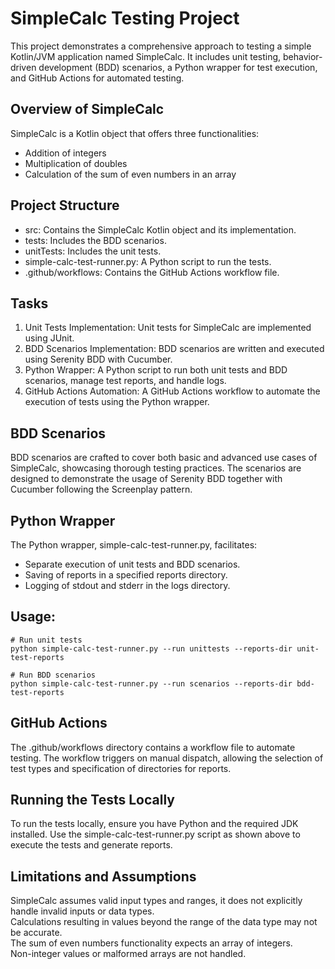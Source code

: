# SimpleCalc Testing Project
This project demonstrates a comprehensive approach to testing a simple Kotlin/JVM application named SimpleCalc. 
It includes unit testing, behavior-driven development (BDD) scenarios, a Python wrapper for test execution, and GitHub Actions for automated testing.

## Overview of SimpleCalc
SimpleCalc is a Kotlin object that offers three functionalities:

- Addition of integers
- Multiplication of doubles
- Calculation of the sum of even numbers in an array

## Project Structure
- src: Contains the SimpleCalc Kotlin object and its implementation.
- tests: Includes the BDD scenarios.
- unitTests: Includes the unit tests.
- simple-calc-test-runner.py: A Python script to run the tests.
- .github/workflows: Contains the GitHub Actions workflow file.

## Tasks
1. Unit Tests Implementation: Unit tests for SimpleCalc are implemented using JUnit.
2. BDD Scenarios Implementation: BDD scenarios are written and executed using Serenity BDD with Cucumber.
3. Python Wrapper: A Python script to run both unit tests and BDD scenarios, manage test reports, and handle logs.
4. GitHub Actions Automation: A GitHub Actions workflow to automate the execution of tests using the Python wrapper.

## BDD Scenarios
BDD scenarios are crafted to cover both basic and advanced use cases of SimpleCalc, showcasing thorough testing practices. The scenarios are designed to demonstrate the usage of Serenity BDD together with Cucumber following the Screenplay pattern.

## Python Wrapper
The Python wrapper, simple-calc-test-runner.py, facilitates:

- Separate execution of unit tests and BDD scenarios.
- Saving of reports in a specified reports directory.
- Logging of stdout and stderr in the logs directory.

## Usage:
```
# Run unit tests
python simple-calc-test-runner.py --run unittests --reports-dir unit-test-reports

# Run BDD scenarios
python simple-calc-test-runner.py --run scenarios --reports-dir bdd-test-reports
``` 

## GitHub Actions
The .github/workflows directory contains a workflow file to automate testing. The workflow triggers on manual dispatch, allowing the selection of test types and specification of directories for reports.

## Running the Tests Locally
To run the tests locally, ensure you have Python and the required JDK installed. Use the simple-calc-test-runner.py script as shown above to execute the tests and generate reports.

## Limitations and Assumptions
SimpleCalc assumes valid input types and ranges, it does not explicitly handle invalid inputs or data types.<br>
Calculations resulting in values beyond the range of the data type may not be accurate.<br>
The sum of even numbers functionality expects an array of integers.<br>Non-integer values or malformed arrays are not handled.